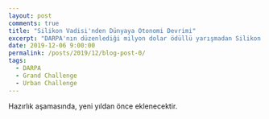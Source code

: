 ```yaml
---
layout: post
comments: true
title: "Silikon Vadisi'nden Dünyaya Otonomi Devrimi"
excerpt: "DARPA'nın düzenlediği milyon dolar ödüllü yarışmadan Silikon Vadisi'ndeki onlarca sürücüsüz araçlar geliştiren start-uplara uzanan devrim."
date: 2019-12-06 9:00:00
permalink: /posts/2019/12/blog-post-0/
tags:
  - DARPA
  - Grand Challenge
  - Urban Challenge
---
```


Hazırlık aşamasında, yeni yıldan önce eklenecektir.
